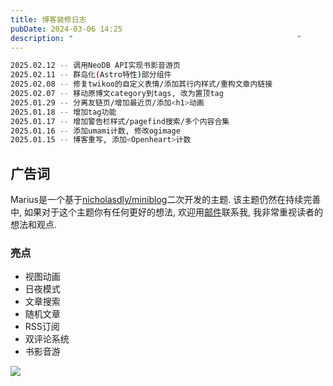 ```yaml
---
title: 博客装修日志
pubDate: 2024-03-06 14:25
description: "                                                  "
---
```

```bash
2025.02.12 -- 调用NeoDB API实现书影音游页
2025.02.11 -- 群岛化(Astro特性)部分组件
2025.02.08 -- 修复twikoo的自定义表情/添加其行内样式/重构文章内链接
2025.02.07 -- 移动原博文category到tags, 改为置顶tag
2025.01.29 -- 分离友链页/增加最近页/添加<h1>动画
2025.01.18 -- 增加tag功能
2025.01.17 -- 增加警告栏样式/pagefind搜索/多个内容合集
2025.01.16 -- 添加umami计数, 修改ogimage
2025.01.15 -- 博客重写, 添加<Openheart>计数
```

## 广告词
Marius是一个基于[nicholasdly/miniblog](https://github.com/nicholasdly/miniblog)二次开发的主题. 该主题仍然在持续完善中, 如果对于这个主题你有任何更好的想法, 欢迎用[邮件](mailto:contact@asyncx.top)联系我, 我非常重视读者的想法和观点.

### 亮点
- 视图动画
- 日夜模式
- 文章搜索
- 随机文章
- RSS订阅
- 双评论系统
- 书影音游

![](https://r2.asyncx.top/2025/02/11/202502111001787.webp)